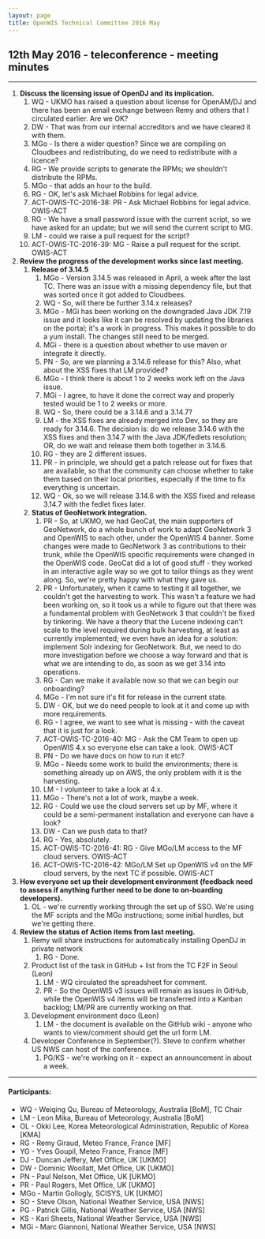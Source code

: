 ```yaml
---
layout: page
title: OpenWIS Technical Committee 2016 May
---
```

## 12th May 2016 - teleconference - meeting minutes
---
1. **Discuss the licensing issue of OpenDJ and its implication.**
	1. WQ - UKMO has raised a question about license for OpenAM/DJ and there has been an email exchange between Remy and others that I circulated earlier.  Are we OK?
	2. DW - That was from our internal accreditors and we have cleared it with them.
	3. MGo - Is there a wider question?  Since we are compiling on Cloudbees and redistributing, do we need to redistribute with a licence?
	4. RG - We provide scripts to generate the RPMs; we shouldn't distribute the RPMs.
	5. MGo - that adds an hour to the build.
	6. RG - OK, let's ask Michael Robbins for legal advice.
	7. ACT-OWIS-TC-2016-38: PR - Ask Michael Robbins for legal advice. OWIS-ACT
	8. RG - We have a small password issue with the current script, so we have asked for an update; but we will send the current script to MG.
	9. LM - could we raise a pull request for the script?
	10. ACT-OWIS-TC-2016-39: MG - Raise a pull request for the script. OWIS-ACT
2. **Review the progress of the development works since last meeting.**
	1. **Release of 3.14.5**
		1. MGo - Version 3.14.5 was released in April, a week after the last TC.  There was an issue with a missing dependency file, but that was sorted once it got added to Cloudbees.
		2. WQ - So, will there be further 3.14.x releases?
		3. MGo - MGi has been working on the downgraded Java JDK 7.19 issue and it looks like it can be resolved by updating the libraries on the portal; it's a work in progress.  This makes it possible to do a yum install.  The changes still need to be merged.
		4. MGi - there is a question about whether to use maven or integrate it directly.
		5. PN - So, are we planning a 3.14.6 release for this?  Also, what about the XSS fixes that LM provided?
		6. MGo - I think there is about 1 to 2 weeks work left on the Java issue.
		7. MGi - I agree, to have it done the correct way and properly tested would be 1 to 2 weeks or more.
		8. WQ - So, there could be a 3.14.6 and a 3.14.7?
		9. LM - the XSS fixes are already merged into Dev, so they are ready for 3.14.6.  The decision is: do we release 3.14.6 with the XSS fixes and then 3.14.7 with the Java JDK/fedlets resolution; OR, do we wait and release them both together in 3.14.6.
		10. RG - they are 2 different issues.
		11. PR - in principle, we should get a patch release out for fixes that are available, so that the community can choose whether to take them based on their local priorities, especially if the time to fix everything is uncertain.
		12. WQ - Ok, so we will release 3.14.6 with the XSS fixed and release 3.14.7 with the fedlet fixes later.
	2. **Status of GeoNetwork integration.**
		1. PR - So, at UKMO, we had GeoCat, the main supporters of GeoNetwork, do a whole bunch of work to adapt GeoNetwork 3 and OpenWIS to each other, under the OpenWIS 4 banner.  Some changes were made to GeoNetwork 3 as contributions to their trunk, while the OpenWIS specific requirements were changed in the OpenWIS code.  GeoCat did a lot of good stuff - they worked in an interactive agile way so we got to tailor things as they went along.  So, we're pretty happy with what they gave us.
		2. PR - Unfortunately, when it came to testing it all together, we couldn't get the harvesting to work.  This wasn't a feature we had been working on, so it took us a while to figure out that there was a fundamental problem with GeoNetwork 3 that couldn't be fixed by tinkering.  We have a theory that the Lucene indexing can't scale to the level required during bulk harvesting, at least as currently implemented; we even have an idea for a solution: implement Solr indexing for GeoNetwork.  But, we need to do more investigation before we choose a way forward and that is what we are intending to do, as soon as we get 3.14 into operations.
		3. RG - Can we make it available now so that we can begin our onboarding?
		4. MGo - I'm not sure it's fit for release in the current state.
		5. DW - OK, but we do need people to look at it and come up with more requirements.
		6. RG - I agree, we want to see what is missing - with the caveat that it is just for a look.
		7. ACT-OWIS-TC-2016-40: MG - Ask the CM Team to open up OpenWIS 4.x so everyone else can take a look. OWIS-ACT
		8. PN - Do we have docs on how to run it etc?
		9. MGo - Needs some work to build the environments; there is something already up on AWS, the only problem with it is the harvesting.
		10. LM - I volunteer to take a look at 4.x.
		11. MGo - There's not a lot of work, maybe a week.
		12. RG - Could we use the cloud servers set up by MF, where it could be a semi-permanent installation and everyone can have a look?
		13. DW - Can we push data to that?
		14. RG - Yes, absolutely.
		15. ACT-OWIS-TC-2016-41: RG - Give MGo/LM access to the MF cloud servers. OWIS-ACT
		16. ACT-OWIS-TC-2016-42: MGo/LM Set up OpenWIS v4 on the MF cloud servers, by the next TC if possible. OWIS-ACT
3. **How everyone set up their development environment (feedback need to assess if anything further need to be done to on-boarding developers).**
	1. OL - we're currently working through the set up of SSO.  We're using the MF scripts and the MGo instructions; some initial hurdles, but we're getting there.
4. **Review the status of Action items from last meeting.**
	1. Remy will share instructions for automatically installing OpenDJ in private network
		1. RG - Done.
	2. Product list of the task in GitHub + list from the TC F2F in Seoul (Leon)
		1. LM - WQ circulated the spreadsheet for comment.
		2. PR - So the OpenWIS v3 issues will remain as issues in GitHub, while the OpenWIS v4 items will be transferred into a Kanban backlog; LM/PR are currently working on that.
	3. Development environment doco (Leon)
		1. LM - the document is available on the GitHub wiki - anyone who wants to view/comment should get the url form LM.
	4. Developer Conference in September(?). Steve to confirm whether US NWS can host of the conference. 
		1. PG/KS - we're working on it - expect an announcement in about a week.

---

#### Participants:
- WQ - Weiqing Qu, Bureau of Meteorology, Australia [BoM], TC Chair
- LM - Leon Mika, Bureau of Meteorology, Australia [BoM]
- OL - Okki Lee, Korea Meteorological Administration, Republic of Korea [KMA]
- RG - Remy Giraud, Meteo France, France [MF]
- YG - Yves Goupil, Meteo France, France [MF]
- DJ - Duncan Jeffery, Met Office, UK [UKMO]
- DW - Dominic Woollatt, Met Office, UK [UKMO]
- PN - Paul Nelson, Met Office, UK [UKMO]
- PR - Paul Rogers, Met Office, UK [UKMO]
- MGo - Martin Gollogly, SCISYS, UK [UKMO]
- SO - Steve Olson, National Weather Service, USA [NWS]
- PG - Patrick Gillis, National Weather Service, USA [NWS]
- KS - Kari Sheets, National Weather Service, USA [NWS]
- MGi - Marc Giannoni, National Weather Service, USA [NWS]
